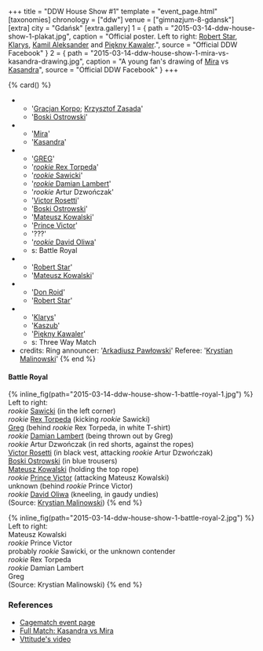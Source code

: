 +++
title = "DDW House Show #1"
template = "event_page.html"
[taxonomies]
chronology = ["ddw"]
venue = ["gimnazjum-8-gdansk"]
[extra]
city = "Gdańsk"
[extra.gallery]
1 = { path = "2015-03-14-ddw-house-show-1-plakat.jpg", caption = "Official poster. Left to right: [Robert Star](@/w/robert-star.md), [Klarys](@/w/klarys.md), [Kamil Aleksander](@/w/kamil-aleksander.md) and [Piękny Kawaler](@/w/piekny-kawaler.md).", source = "Official DDW Facebook" }
2 = { path = "2015-03-14-ddw-house-show-1-mira-vs-kasandra-drawing.jpg", caption = "A young fan's drawing of [Mira](@/w/mira.md) vs [Kasandra](@/w/kasandra.md)", source = "Official DDW Facebook" }
+++

{% card() %}
- - '[Gracjan Korpo](@/w/gracjan-korpo.md); [Krzysztof Zasada](@/w/krzysztof-zasada.md)'
  - '[Boski Ostrowski](@/w/ostrowski.md)'
- - '[Mira](@/w/mira.md)'
  - '[Kasandra](@/w/kasandra.md)'
- - '[GREG](@/w/greg.md)'
  - '[_rookie_ Rex Torpeda](@/w/krystian-malinowski.md)'
  - '[_rookie_ Sawicki](@/w/sawicki.md)'
  - '[_rookie_ Damian Lambert](@/w/damien-rothschild.md)'
  - '_rookie_ Artur Dzwończak'
  - '[Victor Rosetti](@/w/rosetti.md)'
  - '[Boski Ostrowski](@/w/ostrowski.md)'
  - '[Mateusz Kowalski](@/w/mateusz-kakareko.md)'
  - '[Prince Victor](@/w/vic-golden.md)'
  - '???'
  - '[_rookie_ David Oliwa](@/w/david-oliwa.md)'
  - s: Battle Royal
- - '[Robert Star](@/w/robert-star.md)'
  - '[Mateusz Kowalski](@/w/mateusz-kakareko.md)'
- - '[Don Roid](@/w/don-roid.md)'
  - '[Robert Star](@/w/robert-star.md)'
- - '[Klarys](@/w/klarys.md)'
  - '[Kaszub](@/w/kaszub.md)'
  - '[Piękny Kawaler](@/w/piekny-kawaler.md)'
  - s: Three Way Match
- credits:
    Ring announcer: '[Arkadiusz Pawłowski](@/w/pan-pawlowski.md)'
    Referee: '[Krystian Malinowski](@/w/krystian-malinowski.md)'
{% end %}

#### Battle Royal

{% inline_fig(path="2015-03-14-ddw-house-show-1-battle-royal-1.jpg") %}
Left to right: \
_rookie_ [Sawicki](@/w/sawicki.md) (in the left corner) \
_rookie_ [Rex Torpeda](@/w/krystian-malinowski.md) (kicking _rookie_ Sawicki) \
[Greg](@/w/greg.md) (behind _rookie_ Rex Torpeda, in white T-shirt) \
_rookie_ [Damian Lambert](@/w/damien-rothschild.md) (being thrown out by Greg) \
_rookie_ Artur Dzwończak (in red shorts, against the ropes) \
[Victor Rosetti](@/w/rosetti.md) (in black vest, attacking _rookie_ Artur Dzwończak) \
[Boski Ostrowski](@/w/ostrowski.md) (in blue trousers) \
[Mateusz Kowalski](@/w/mateusz-kakareko.md) (holding the top rope) \
_rookie_ [Prince Victor](@/w/vic-golden.md) (attacking Mateusz Kowalski) \
unknown (behind _rookie_ Prince Victor) \
_rookie_ [David Oliwa](@/w/david-oliwa.md) (kneeling, in gaudy undies) \
(Source: [Krystian Malinowski](@/w/krystian-malinowski.md))
{% end %}

{% inline_fig(path="2015-03-14-ddw-house-show-1-battle-royal-2.jpg") %}
Left to right: \
Mateusz Kowalski \
_rookie_ Prince Victor \
probably _rookie_ Sawicki, or the unknown contender \
_rookie_ Rex Torpeda \
_rookie_ Damian Lambert \
Greg \
(Source: Krystian Malinowski)
{% end %}

### References

* [Cagematch event page](https://www.cagematch.net/?id=1&nr=129059)
* [Full Match: Kasandra vs Mira](https://www.youtube.com/watch?v=XCgBTAGddOg)
* [Vttitude's video](https://www.youtube.com/watch?v=s0qnr_fL1xI)
